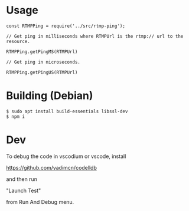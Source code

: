 # Usage

```
const RTMPPing = require('../src/rtmp-ping');
```

```
// Get ping in milliseconds where RTMPUrl is the rtmp:// url to the resource.

RTMPPing.getPingMS(RTMPUrl)

// Get ping in microseconds.

RTMPPing.getPingUS(RTMPUrl)
```

# Building (Debian)

```
$ sudo apt install build-essentials libssl-dev
$ npm i 
```

# Dev

To debug the code in vscodium or vscode, install

https://github.com/vadimcn/codelldb

and then run

"Launch Test" 

from Run And Debug menu.